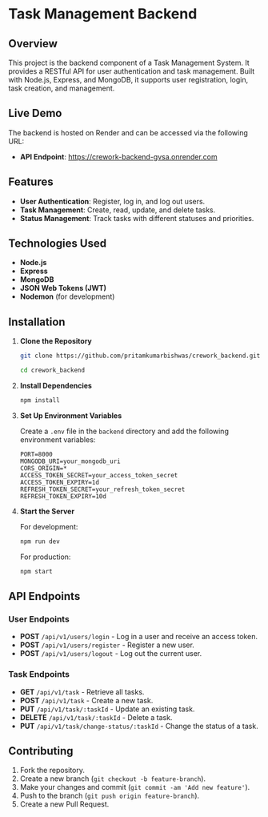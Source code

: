 # Task Management Backend

## Overview

This project is the backend component of a Task Management System. It provides a RESTful API for user authentication and task management. Built with Node.js, Express, and MongoDB, it supports user registration, login, task creation, and management.

## Live Demo

The backend is hosted on Render and can be accessed via the following URL:

- **API Endpoint**: https://crework-backend-gvsa.onrender.com

## Features

- **User Authentication**: Register, log in, and log out users.
- **Task Management**: Create, read, update, and delete tasks.
- **Status Management**: Track tasks with different statuses and priorities.

## Technologies Used

- **Node.js**
- **Express**
- **MongoDB**
- **JSON Web Tokens (JWT)**
- **Nodemon** (for development)

## Installation

1. **Clone the Repository**

    ```bash
    git clone https://github.com/pritamkumarbishwas/crework_backend.git
    
    cd crework_backend
    ```

2. **Install Dependencies**

    ```bash
    npm install
    ```

3. **Set Up Environment Variables**

    Create a `.env` file in the `backend` directory and add the following environment variables:

    ```env
    PORT=8000
    MONGODB_URI=your_mongodb_uri
    CORS_ORIGIN=*
    ACCESS_TOKEN_SECRET=your_access_token_secret
    ACCESS_TOKEN_EXPIRY=1d
    REFRESH_TOKEN_SECRET=your_refresh_token_secret
    REFRESH_TOKEN_EXPIRY=10d
    ```

4. **Start the Server**

    For development:

    ```bash
    npm run dev
    ```

    For production:

    ```bash
    npm start
    ```

## API Endpoints

### User Endpoints

- **POST** `/api/v1/users/login` - Log in a user and receive an access token.
- **POST** `/api/v1/users/register` - Register a new user.
- **POST** `/api/v1/users/logout` - Log out the current user.

### Task Endpoints

- **GET** `/api/v1/task` - Retrieve all tasks.
- **POST** `/api/v1/task` - Create a new task.
- **PUT** `/api/v1/task/:taskId` - Update an existing task.
- **DELETE** `/api/v1/task/:taskId` - Delete a task.
- **PUT** `/api/v1/task/change-status/:taskId` - Change the status of a task.

## Contributing

1. Fork the repository.
2. Create a new branch (`git checkout -b feature-branch`).
3. Make your changes and commit (`git commit -am 'Add new feature'`).
4. Push to the branch (`git push origin feature-branch`).
5. Create a new Pull Request.

